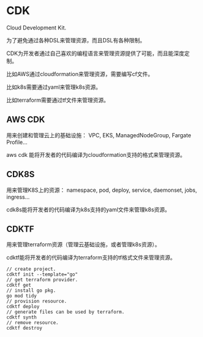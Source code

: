 # CDK

Cloud Development Kit.

为了避免通过各种DSL来管理资源，而且DSL有各种限制。

CDK为开发者通过自己喜欢的编程语言来管理资源提供了可能，而且能深度定制。

比如AWS通过cloudformation来管理资源，需要编写cf文件。

比如k8s需要通过yaml来管理k8s资源。

比如terraform需要通过tf文件来管理资源。

## AWS CDK

用来创建和管理云上的基础设施： VPC, EKS, ManagedNodeGroup, Fargate Profile...

aws cdk 能将开发者的代码编译为cloudformation支持的格式来管理资源。

## CDK8S

用来管理K8S上的资源： namespace, pod, deploy, service, daemonset, jobs, ingress...

cdk8s能将开发者的代码编译为k8s支持的yaml文件来管理k8s资源。

## CDKTF

用来管理terraform资源（管理云基础设施，或者管理k8s资源）。

cdktf能将开发者的代码编译为terraform支持的tf格式文件来管理资源。

    // create project.
    cdktf init --template="go"
    // get terraform provider.
    cdktf get
    // install go pkg.
    go mod tidy
    // provision resource.
    cdktf deploy
    // generate files can be used by terraform.
    cdktf synth
    // remove resource.
    cdktf destroy
